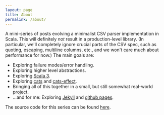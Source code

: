 ```yaml
---
layout: page
title: About
permalink: /about/
---
```


A mini-series of posts evolving a minimalist CSV parser implementation in Scala. This will definitely _not_ result in a
production-level library. (In particular, we'll completely ignore crucial parts of the CSV spec, such as quoting, escaping,
multiline columns, etc., and we won't care much about performance for now.) The main goals are:

- Exploring failure modes/error handling.
- Exploring higher level abstractions.
- Exploring [Scala 3](https://docs.scala-lang.org/).
- Exploring [cats](https://typelevel.org/cats/) and [cats-effect](https://typelevel.org/cats-effect/).
- Bringing all of this together in a small, but still somewhat real-world project.
- ...and for me: Exploring [Jekyll](https://jekyllrb.com/) and [github pages](https://pages.github.com/).

The source code for this series can be found [here](https://github.com/sangamon/nanocsv).
